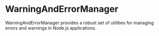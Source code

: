# WarningAndErrorManager
WarningAndErrorManager provides a robust set of utilities for managing errors and warnings in Node.js applications.
